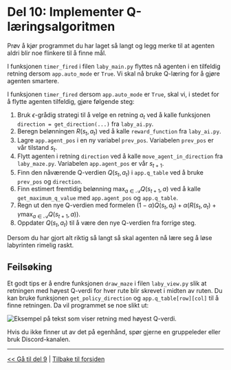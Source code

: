 # Del 10: Implementer Q-læringsalgoritmen

Prøv å kjør programmet du har laget så langt og legg merke til at agenten aldri blir noe flinkere til å finne mål.

I funksjonen `timer_fired` i filen `laby_main.py` flyttes nå agenten i en tilfeldig retning dersom `app.auto_mode` er `True`. Vi skal nå bruke Q-læring for å gjøre agenten smartere.

I funksjonen `timer_fired` dersom `app.auto_mode` er `True`, skal vi, i stedet for å flytte agenten tilfeldig, gjøre følgende steg:

1. Bruk $\epsilon$-grådig strategi til å velge en retning $a_t$ ved å kalle funksjonen `direction = get_direction(...)` fra `laby_ai.py`.
2. Beregn belønningen $R(s_t, a_t)$ ved å kalle `reward_function` fra `laby_ai.py`.
3. Lagre `app.agent_pos` i en ny variabel `prev_pos`. Variabelen `prev_pos` er vår tilstand $s_t$.
4. Flytt agenten i retning `direction` ved å kalle `move_agent_in_direction` fra `laby_maze.py`. Variabelen `app.agent_pos` er vår $s_{t+1}$.
5. Finn den nåværende Q-verdien $Q(s_t, a_t)$ i `app.q_table` ved å bruke `prev_pos` og `direction`.
6. Finn estimert fremtidig belønning $\max_{a\in\mathcal{A}}Q(s_{t+1}, a)$ ved å kalle `get_maximum_q_value` med `app.agent_pos` og `app.q_table`.
7. Regn ut den nye Q-verdien med formelen $(1-\alpha)Q(s_t, a_t) + \alpha\left(R(s_t, a_t) + \gamma\max_{a\in\mathcal{A}}Q(s_{t+1}, a)\right)$.
8. Oppdater $Q(s_t, a_t)$ til å være den nye Q-verdien fra forrige steg.

Dersom du har gjort alt riktig så langt så skal agenten nå lære seg å løse labyrinten rimelig raskt.

## Feilsøking

Et godt tips er å endre funksjonen `draw_maze` i filen `laby_view.py` slik at retningen med høyest Q-verdi for hver rute blir skrevet i midten av ruten. Du kan bruke funksjonen `get_policy_direction` og `app.q_table[row][col]` til å finne retningen. Da vil programmet se noe slikt ut: 

![Eksempel på tekst som viser retning med høyest Q-verdi.](.img/direction_text.png)

Hvis du ikke finner ut av det på egenhånd, spør gjerne en gruppeleder eller bruk Discord-kanalen.

---

[<< Gå til del 9](./del_9.md) | [Tilbake til forsiden](./README.md)
